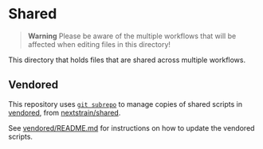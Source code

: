 # Shared

> **Warning**
> Please be aware of the multiple workflows that will be affected when editing files in this directory!

This directory that holds files that are shared across multiple workflows.


## Vendored

This repository uses [`git subrepo`](https://github.com/ingydotnet/git-subrepo)
to manage copies of shared scripts in [vendored](vendored),
from [nextstrain/shared](https://github.com/nextstrain/shared).

See [vendored/README.md](vendored/README.md#vendoring) for instructions on how to update
the vendored scripts.
